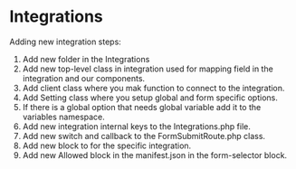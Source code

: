 # Integrations

Adding new integration steps:
1. Add new folder in the Integrations
2. Add new top-level class in integration used for mapping field in the integration and our components.
3. Add client class where you mak function to connect to the integration.
4. Add Setting class where you setup global and form specific options.
5. If there is a global option that needs global variable add it to the variables namespace.
6. Add new integration internal keys to the Integrations.php file.
7. Add new switch and callback to the FormSubmitRoute.php class.
8. Add new block to for the specific integration.
9. Add new Allowed block in the manifest.json in the form-selector block.
